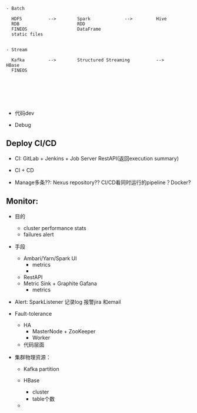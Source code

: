 ```
- Batch

  HDFS          -->        Spark             -->         Hive
  RDB                      RDD
  FINEOS                   DataFrame
  static files


- Stream

  Kafka         -->        Structured Streaming          -->          HBase
  FINEOS
 
 





```


- 代码dev

- Debug



## Deploy CI/CD
  - CI: GitLab + Jenkins + Job Server RestAPI(返回execution summary)
  - CI + CD


- Manage多条??: Nexus repository?? CI/CD看同时运行的pipeline？Docker?


## Monitor: 
  - 目的
    - cluster performance stats
    - failures alert
    
  - 手段
    - Ambari/Yarn/Spark UI
      - metrics
      - 
    - RestAPI
    - Metric Sink + Graphite Gafana
      - metrics


- Alert: SparkListener 记录log 报警jira 和email


- Fault-tolerance
  - HA
    - MasterNode + ZooKeeper
    - Worker
  - 代码层面
  




- 集群物理资源：
  - Kafka partition
  - HBase 
    - cluster
    - table个数
        
  - 
